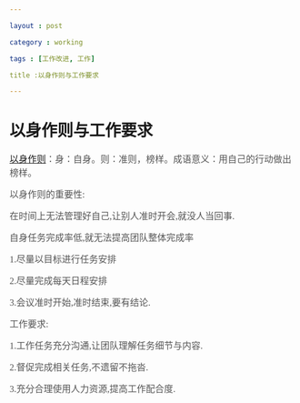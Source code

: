 ```yaml
---

layout : post

category : working

tags : [工作改进, 工作]

title :以身作则与工作要求

---
```


<div class=Section1 style='layout-grid:15.6pt'>

<h1><span style='font-family:宋体;mso-ascii-font-family:Calibri;mso-ascii-theme-font:
minor-latin;mso-fareast-font-family:宋体;mso-fareast-theme-font:minor-fareast;
mso-hansi-font-family:Calibri;mso-hansi-theme-font:minor-latin;mso-font-kerning:
0pt'>以身作则与工作要求</span><span lang=EN-US style='mso-font-kerning:0pt'><span
style='display:none;mso-hide:all'><INPUT TYPE="hidden" VALUE="100833453"></span><o:p></o:p></span></h1>

<p class=MsoNormal align=left style='text-align:left;mso-pagination:widow-orphan;
tab-stops:45.8pt 91.6pt 137.4pt 183.2pt 229.0pt 274.8pt 320.6pt 366.4pt 412.2pt 458.0pt 503.8pt 549.6pt 595.4pt 641.2pt 687.0pt 732.8pt;
word-break:break-all'><span lang=EN-US style='font-size:12.0pt;font-family:
宋体;mso-bidi-font-family:宋体;color:#555555;mso-font-kerning:0pt'><a
href="http://zhidao.baidu.com/search?word=%D2%D4%C9%ED%D7%F7%D4%F2&amp;fr=qb_search_exp&amp;ie=gbk"
target="_blank"><span lang=EN-US><span lang=EN-US>以身作则</span></span></a></span><span
style='font-size:12.0pt;font-family:宋体;mso-bidi-font-family:宋体;color:#555555;
mso-font-kerning:0pt'>：身：自身。则：准则，榜样。成语意义：用自己的行动做出榜样。<span lang=EN-US><o:p></o:p></span></span></p>

<p class=MsoNormal align=left style='text-align:left;mso-pagination:widow-orphan;
tab-stops:45.8pt 91.6pt 137.4pt 183.2pt 229.0pt 274.8pt 320.6pt 366.4pt 412.2pt 458.0pt 503.8pt 549.6pt 595.4pt 641.2pt 687.0pt 732.8pt;
word-break:break-all'><span style='font-size:12.0pt;font-family:宋体;mso-bidi-font-family:
宋体;color:#555555;mso-font-kerning:0pt'>以身作则的重要性<span lang=EN-US>:<o:p></o:p></span></span></p>

<p class=MsoNormal align=left style='text-align:left;mso-pagination:widow-orphan;
tab-stops:45.8pt 91.6pt 137.4pt 183.2pt 229.0pt 274.8pt 320.6pt 366.4pt 412.2pt 458.0pt 503.8pt 549.6pt 595.4pt 641.2pt 687.0pt 732.8pt;
word-break:break-all'><span style='font-size:12.0pt;font-family:宋体;mso-bidi-font-family:
宋体;color:#555555;mso-font-kerning:0pt'>在时间上无法管理好自己<span lang=EN-US>,</span>让别人准时开会<span
lang=EN-US>,</span>就没人当回事<span lang=EN-US>.<o:p></o:p></span></span></p>

<p class=MsoNormal align=left style='text-align:left;mso-pagination:widow-orphan;
tab-stops:45.8pt 91.6pt 137.4pt 183.2pt 229.0pt 274.8pt 320.6pt 366.4pt 412.2pt 458.0pt 503.8pt 549.6pt 595.4pt 641.2pt 687.0pt 732.8pt;
word-break:break-all'><span style='font-size:12.0pt;font-family:宋体;mso-bidi-font-family:
宋体;color:#555555;mso-font-kerning:0pt'>自身任务完成率低<span lang=EN-US>,</span>就无法提高团队整体完成率<span
lang=EN-US><o:p></o:p></span></span></p>

<p class=MsoNormal align=left style='text-align:left;mso-pagination:widow-orphan;
tab-stops:45.8pt 91.6pt 137.4pt 183.2pt 229.0pt 274.8pt 320.6pt 366.4pt 412.2pt 458.0pt 503.8pt 549.6pt 595.4pt 641.2pt 687.0pt 732.8pt;
word-break:break-all'><span lang=EN-US style='font-size:12.0pt;font-family:
宋体;mso-bidi-font-family:宋体;color:#555555;mso-font-kerning:0pt'>1.</span><span
style='font-size:12.0pt;font-family:宋体;mso-bidi-font-family:宋体;color:#555555;
mso-font-kerning:0pt'>尽量以目标进行任务安排<span lang=EN-US><o:p></o:p></span></span></p>

<p class=MsoNormal align=left style='text-align:left;mso-pagination:widow-orphan;
tab-stops:45.8pt 91.6pt 137.4pt 183.2pt 229.0pt 274.8pt 320.6pt 366.4pt 412.2pt 458.0pt 503.8pt 549.6pt 595.4pt 641.2pt 687.0pt 732.8pt;
word-break:break-all'><span lang=EN-US style='font-size:12.0pt;font-family:
宋体;mso-bidi-font-family:宋体;color:#555555;mso-font-kerning:0pt'>2.</span><span
style='font-size:12.0pt;font-family:宋体;mso-bidi-font-family:宋体;color:#555555;
mso-font-kerning:0pt'>尽量完成每天日程安排<span lang=EN-US><o:p></o:p></span></span></p>

<p class=MsoNormal align=left style='text-align:left;mso-pagination:widow-orphan;
tab-stops:45.8pt 91.6pt 137.4pt 183.2pt 229.0pt 274.8pt 320.6pt 366.4pt 412.2pt 458.0pt 503.8pt 549.6pt 595.4pt 641.2pt 687.0pt 732.8pt;
word-break:break-all'><span lang=EN-US style='font-size:12.0pt;font-family:
宋体;mso-bidi-font-family:宋体;color:#555555;mso-font-kerning:0pt'>3.</span><span
style='font-size:12.0pt;font-family:宋体;mso-bidi-font-family:宋体;color:#555555;
mso-font-kerning:0pt'>会议准时开始<span lang=EN-US>,</span>准时结束<span lang=EN-US>,</span>要有结论<span
lang=EN-US>.<o:p></o:p></span></span></p>

<p class=MsoNormal align=left style='text-align:left;mso-pagination:widow-orphan;
tab-stops:45.8pt 91.6pt 137.4pt 183.2pt 229.0pt 274.8pt 320.6pt 366.4pt 412.2pt 458.0pt 503.8pt 549.6pt 595.4pt 641.2pt 687.0pt 732.8pt;
word-break:break-all'><span style='font-size:12.0pt;font-family:宋体;mso-bidi-font-family:
宋体;color:#555555;mso-font-kerning:0pt'>工作要求<span lang=EN-US>:<o:p></o:p></span></span></p>

<p class=MsoNormal align=left style='text-align:left;mso-pagination:widow-orphan;
tab-stops:45.8pt 91.6pt 137.4pt 183.2pt 229.0pt 274.8pt 320.6pt 366.4pt 412.2pt 458.0pt 503.8pt 549.6pt 595.4pt 641.2pt 687.0pt 732.8pt;
word-break:break-all'><span lang=EN-US style='font-size:12.0pt;font-family:
宋体;mso-bidi-font-family:宋体;color:#555555;mso-font-kerning:0pt'>1.</span><span
style='font-size:12.0pt;font-family:宋体;mso-bidi-font-family:宋体;color:#555555;
mso-font-kerning:0pt'>工作任务充分沟通<span lang=EN-US>,</span>让团队理解任务细节与内容<span
lang=EN-US>.<o:p></o:p></span></span></p>

<p class=MsoNormal align=left style='text-align:left;mso-pagination:widow-orphan;
tab-stops:45.8pt 91.6pt 137.4pt 183.2pt 229.0pt 274.8pt 320.6pt 366.4pt 412.2pt 458.0pt 503.8pt 549.6pt 595.4pt 641.2pt 687.0pt 732.8pt;
word-break:break-all'><span lang=EN-US style='font-size:12.0pt;font-family:
宋体;mso-bidi-font-family:宋体;color:#555555;mso-font-kerning:0pt'>2.</span><span
style='font-size:12.0pt;font-family:宋体;mso-bidi-font-family:宋体;color:#555555;
mso-font-kerning:0pt'>督促完成相关任务<span lang=EN-US>,</span>不遗留不拖沓<span lang=EN-US>.<o:p></o:p></span></span></p>

<p class=MsoNormal align=left style='text-align:left;mso-pagination:widow-orphan;
tab-stops:45.8pt 91.6pt 137.4pt 183.2pt 229.0pt 274.8pt 320.6pt 366.4pt 412.2pt 458.0pt 503.8pt 549.6pt 595.4pt 641.2pt 687.0pt 732.8pt;
word-break:break-all'><span lang=EN-US style='font-size:12.0pt;font-family:
宋体;mso-bidi-font-family:宋体;color:#555555;mso-font-kerning:0pt'>3.</span><span
style='font-size:12.0pt;font-family:宋体;mso-bidi-font-family:宋体;color:#555555;
mso-font-kerning:0pt'>充分合理使用人力资源<span lang=EN-US>,</span>提高工作配合度<span
lang=EN-US>.<o:p></o:p></span></span></p>

</div>